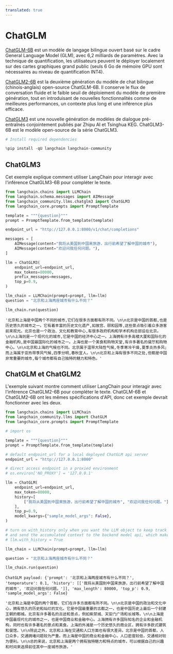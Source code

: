 ```yaml
---
translated: true
---
```


# ChatGLM

[ChatGLM-6B](https://github.com/THUDM/ChatGLM-6B) est un modèle de langage bilingue ouvert basé sur le cadre General Language Model (GLM), avec 6,2 milliards de paramètres. Avec la technique de quantification, les utilisateurs peuvent le déployer localement sur des cartes graphiques grand public (seuls 6 Go de mémoire GPU sont nécessaires au niveau de quantification INT4).

[ChatGLM2-6B](https://github.com/THUDM/ChatGLM2-6B) est la deuxième génération du modèle de chat bilingue (chinois-anglais) open-source ChatGLM-6B. Il conserve le flux de conversation fluide et le faible seuil de déploiement du modèle de première génération, tout en introduisant de nouvelles fonctionnalités comme de meilleures performances, un contexte plus long et une inférence plus efficace.

[ChatGLM3](https://github.com/THUDM/ChatGLM3) est une nouvelle génération de modèles de dialogue pré-entraînés conjointement publiés par Zhipu AI et Tsinghua KEG. ChatGLM3-6B est le modèle open-source de la série ChatGLM3.

```python
# Install required dependencies

%pip install -qU langchain langchain-community
```

## ChatGLM3

Cet exemple explique comment utiliser LangChain pour interagir avec l'inférence ChatGLM3-6B pour compléter le texte.

```python
from langchain.chains import LLMChain
from langchain.schema.messages import AIMessage
from langchain_community.llms.chatglm3 import ChatGLM3
from langchain_core.prompts import PromptTemplate
```

```python
template = """{question}"""
prompt = PromptTemplate.from_template(template)
```

```python
endpoint_url = "http://127.0.0.1:8000/v1/chat/completions"

messages = [
    AIMessage(content="我将从美国到中国来旅游，出行前希望了解中国的城市"),
    AIMessage(content="欢迎问我任何问题。"),
]

llm = ChatGLM3(
    endpoint_url=endpoint_url,
    max_tokens=80000,
    prefix_messages=messages,
    top_p=0.9,
)
```

```python
llm_chain = LLMChain(prompt=prompt, llm=llm)
question = "北京和上海两座城市有什么不同？"

llm_chain.run(question)
```

```output
'北京和上海是中国两个不同的城市,它们在很多方面都有所不同。\n\n北京是中国的首都,也是历史悠久的城市之一。它有着丰富的历史文化遗产,如故宫、颐和园等,这些景点吸引着众多游客前来观光。北京也是一个政治、文化和教育中心,有很多政府机构和学术机构总部设在北京。\n\n上海则是一个现代化的城市,它是中国的经济中心之一。上海拥有许多高楼大厦和国际化的金融机构,是中国最国际化的城市之一。上海也是一个美食和购物天堂,有许多著名的餐厅和购物中心。\n\n北京和上海的气候也不同。北京属于温带大陆性气候,冬季寒冷干燥,夏季炎热多风;而上海属于亚热带季风气候,四季分明,春秋宜人。\n\n北京和上海有很多不同之处,但都是中国非常重要的城市,每个城市都有自己独特的魅力和特色。'
```

## ChatGLM et ChatGLM2

L'exemple suivant montre comment utiliser LangChain pour interagir avec l'inférence ChatGLM2-6B pour compléter le texte.
ChatGLM-6B et ChatGLM2-6B ont les mêmes spécifications d'API, donc cet exemple devrait fonctionner avec les deux.

```python
from langchain.chains import LLMChain
from langchain_community.llms import ChatGLM
from langchain_core.prompts import PromptTemplate

# import os
```

```python
template = """{question}"""
prompt = PromptTemplate.from_template(template)
```

```python
# default endpoint_url for a local deployed ChatGLM api server
endpoint_url = "http://127.0.0.1:8000"

# direct access endpoint in a proxied environment
# os.environ['NO_PROXY'] = '127.0.0.1'

llm = ChatGLM(
    endpoint_url=endpoint_url,
    max_token=80000,
    history=[
        ["我将从美国到中国来旅游，出行前希望了解中国的城市", "欢迎问我任何问题。"]
    ],
    top_p=0.9,
    model_kwargs={"sample_model_args": False},
)

# turn on with_history only when you want the LLM object to keep track of the conversation history
# and send the accumulated context to the backend model api, which make it stateful. By default it is stateless.
# llm.with_history = True
```

```python
llm_chain = LLMChain(prompt=prompt, llm=llm)
```

```python
question = "北京和上海两座城市有什么不同？"

llm_chain.run(question)
```

```output
ChatGLM payload: {'prompt': '北京和上海两座城市有什么不同？', 'temperature': 0.1, 'history': [['我将从美国到中国来旅游，出行前希望了解中国的城市', '欢迎问我任何问题。']], 'max_length': 80000, 'top_p': 0.9, 'sample_model_args': False}
```

```output
'北京和上海是中国的两个首都，它们在许多方面都有所不同。\n\n北京是中国的政治和文化中心，拥有悠久的历史和灿烂的文化。它是中国最重要的古都之一，也是中国历史上最后一个封建王朝的都城。北京有许多著名的古迹和景点，例如紫禁城、天安门广场和长城等。\n\n上海是中国最现代化的城市之一，也是中国商业和金融中心。上海拥有许多国际知名的企业和金融机构，同时也有许多著名的景点和美食。上海的外滩是一个历史悠久的商业区，拥有许多欧式建筑和餐馆。\n\n除此之外，北京和上海在交通和人口方面也有很大差异。北京是中国的首都，人口众多，交通拥堵问题较为严重。而上海是中国的商业和金融中心，人口密度较低，交通相对较为便利。\n\n总的来说，北京和上海是两个拥有独特魅力和特点的城市，可以根据自己的兴趣和时间来选择前往其中一座城市旅游。'
```
